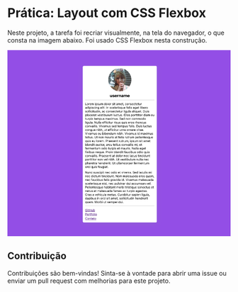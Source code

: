 # Prática: Layout com CSS Flexbox

Neste projeto, a tarefa foi recriar visualmente, na tela do navegador, o que consta na imagem abaixo. Foi usado CSS Flexbox nesta construção.

![Layout a ser reproduzido](image.png)

## Contribuição

Contribuições são bem-vindas! Sinta-se à vontade para abrir uma issue ou enviar um pull request com melhorias para este projeto.
